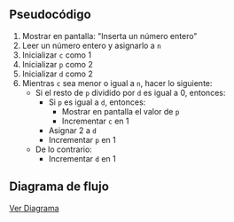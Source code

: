 ## Pseudocódigo

1. Mostrar en pantalla: "Inserta un número entero"
2. Leer un número entero y asignarlo a `n`
3. Inicializar `c` como 1
4. Inicializar `p` como 2
5. Inicializar `d` como 2
6. Mientras `c` sea menor o igual a `n`, hacer lo siguiente:
   - Si el resto de `p` dividido por `d` es igual a 0, entonces:
     - Si `p` es igual a `d`, entonces:
       - Mostrar en pantalla el valor de `p`
       - Incrementar `c` en 1
     - Asignar 2 a `d`
     - Incrementar `p` en 1
   - De lo contrario:
     - Incrementar `d` en 1

## Diagrama de flujo
[Ver Diagrama](https://lucid.app/lucidchart/54267569-168a-435c-863e-c398341be2f1/edit?viewport_loc=-508%2C-67%2C1579%2C868%2C0_0&invitationId=inv_53ab9a9b-8176-4978-8b27-c7ad32e16ca6)